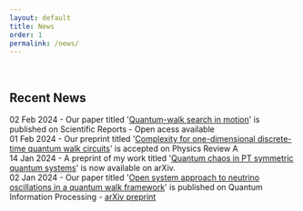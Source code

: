 ```yaml
---
layout: default
title: News
order: 1
permalink: /news/
---
```


&nbsp;


<h2>Recent News</h2>

02 Feb 2024 - Our paper titled '[Quantum-walk search in motion](https://www.nature.com/articles/s41598-024-51709-0)' is published on Scientific Reports - Open acess available <br>
01 Feb 2024 - Our preprint titled '[Complexity for one-dimensional discrete-time quantum walk circuits](https://journals.aps.org/pra/accepted/de07eN92Td51ef2356b001676fec4525b97e79e50)' is accepted on Physics Review A <br>
14 Jan 2024 - A preprint of my work titled '[Quantum chaos in PT symmetric quantum systems](https://arxiv.org/abs/2401.07215)' is now available on arXiv. <br>
02 Jan 2024 - Our paper titled '[Open system approach to neutrino oscillations in a quantum walk framework](https://doi.org/10.1007/s11128-023-04222-8)' is published on Quantum Information Processing - [arXiv preprint](https://doi.org/10.48550/arXiv.2305.13923) <br>

